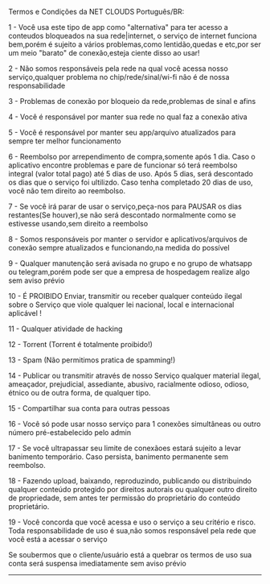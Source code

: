 Termos e Condições da NET CLOUDS
Português/BR:

1 - Você usa este tipo de app como "alternativa" para ter acesso a conteudos bloqueados na sua rede|internet, o serviço de internet funciona bem,porém é sujeito a vários problemas,como lentidão,quedas e etc,por ser um meio "barato" de conexão,esteja ciente disso ao usar!

2 - Não somos responsáveis pela rede na qual você acessa nosso serviço,qualquer problema no chip/rede/sinal/wi-fi não é de nossa responsabilidade

3 - Problemas de conexão por bloqueio da rede,problemas de sinal e afins

4 - Você é responsável por manter sua rede no qual faz a conexão ativa

5 - Você é responsável por manter seu app/arquivo atualizados para sempre ter melhor funcionamento

6 - Reembolso por arrependimento de compra,somente após 1 dia. Caso o aplicativo encontre problemas e pare de funcionar só terá reembolso integral (valor total pago) até 5 dias de uso. Após 5 dias, será descontado os dias que o serviço foi ultilizdo. Caso tenha completado 20 dias de uso, você não tem direito ao reembolso.

7 - Se você irá parar de usar o serviço,peça-nos para PAUSAR os dias restantes(Se houver),se não será descontado normalmente como se estivesse usando,sem direito a reembolso

8 - Somos responsáveis por manter o servidor e aplicativos/arquivos de conexão sempre atualizados e funcionando,na medida do possível

9 - Qualquer manutenção será avisada no grupo e no grupo de whatsapp ou telegram,porém pode ser que a empresa de hospedagem realize algo sem aviso prévio

10 - É PROIBIDO Enviar, transmitir ou receber qualquer conteúdo ilegal sobre o Serviço que viole qualquer lei nacional, local e internacional aplicável !

11 - Qualquer atividade de hacking

12 - Torrent (Torrent é totalmente proibido!)

13 - Spam (Não permitimos pratica de spamming!)

14 - Publicar ou transmitir através de nosso Serviço qualquer material ilegal, ameaçador, prejudicial, assediante, abusivo, racialmente odioso, odioso, étnico ou de outra forma, de qualquer tipo.

15 - Compartilhar sua conta para outras pessoas

16 - Você só pode usar nosso serviço para 1 conexões simultâneas ou outro número pré-estabelecido pelo admin

17 - Se você ultrapassar seu limite de conexãoes estará sujeito a levar banimento temporário. Caso persista, banimento permanente sem reembolso.

18 - Fazendo upload, baixando, reproduzindo, publicando ou distribuindo qualquer conteúdo protegido por direitos autorais ou qualquer outro direito de propriedade, sem antes ter permissão do proprietário do conteúdo proprietário.

19 - Você concorda que você acessa e uso o serviço a seu critério e risco. Toda responsabilidade de uso é sua,não somos responsável pela rede que você está a acessar o serviço

Se soubermos que o cliente/usuário está a quebrar os termos de uso sua conta será suspensa imediatamente sem aviso prévio

---------------------------------------------

